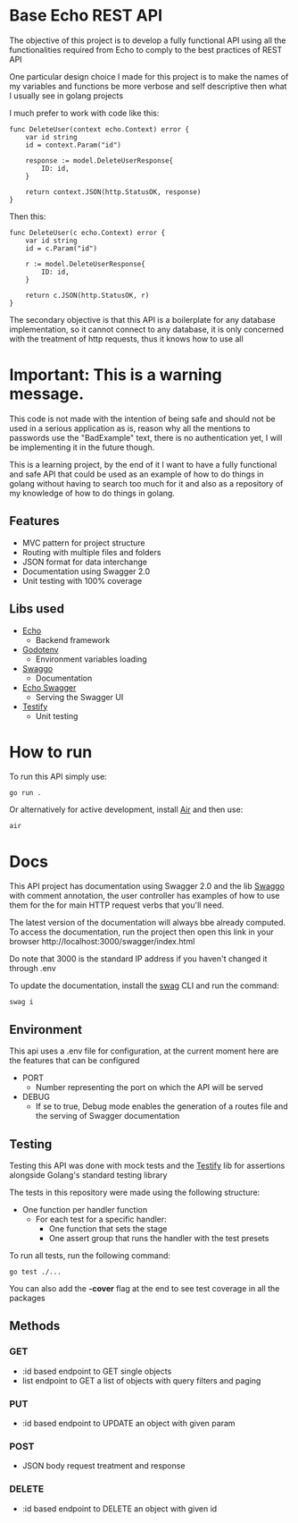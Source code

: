 # Base Echo REST API

The objective of this project is to develop a fully functional API using all the functionalities required from Echo to comply to the best practices of REST API

One particular design choice I made for this project is to make the names of my variables and functions be more verbose and self descriptive then what I usually see in golang projects 

I much prefer to work with code like this: 
```
func DeleteUser(context echo.Context) error {
	var id string
	id = context.Param("id")

	response := model.DeleteUserResponse{
		ID: id,
	}

	return context.JSON(http.StatusOK, response)
}
```
Then this:
```
func DeleteUser(c echo.Context) error {
	var id string
	id = c.Param("id")

	r := model.DeleteUserResponse{
		ID: id,
	}

	return c.JSON(http.StatusOK, r)
}
```

The secondary objective is that this API is a boilerplate for any database implementation, so it cannot connect to any database, it is only concerned with the treatment of http requests, thus it knows how to use all 

# **Important:** This is a warning message.

This code is not made with the intention of being safe and should not be used in a serious application as is, reason why all the mentions to passwords use the "BadExample" text, there is no authentication yet, I will be implementing it in the future though.

This is a learning project, by the end of it I want to have a fully functional and safe API that could be used as an example of how to do things in golang without having to search too much for it and also as a repository of my knowledge of how to do things in golang.

## Features

- MVC pattern for project structure
- Routing with multiple files and folders
- JSON format for data interchange
- Documentation using Swagger 2.0
- Unit testing with 100% coverage

## Libs used

- [Echo](https://github.com/labstack/echo)  
    - Backend framework
- [Godotenv](https://github.com/joho/godotenv)
    - Environment variables loading
- [Swaggo](https://github.com/swaggo/swag)
    - Documentation
- [Echo Swagger](https://github.com/swaggo/echo-swagger)
    - Serving the Swagger UI
- [Testify](https://github.com/stretchr/testify)
    - Unit testing 
    
# How to run

To run this API simply use:

```
go run .
```

Or alternatively for active development, install [Air](https://github.com/cosmtrek/air) and then use:

```
air
```

# Docs

This API project has documentation using Swagger 2.0 and the lib [Swaggo](https://github.com/swaggo/swag) with comment annotation, the user controller has examples of how to use them for the for main HTTP request verbs that you'll need. 

The latest version of the documentation will always bbe already computed. To access the documentation, run the project then open this link in your browser http://localhost:3000/swagger/index.html 

Do note that 3000 is the standard IP address if you haven't changed it through .env

To update the documentation, install the [swag](https://github.com/swaggo/swag) CLI and run the command: 
```
swag i
```

## Environment

This api uses a .env file for configuration, at the current moment here are the features that can be configured

- PORT
    - Number representing the port on which the API will be served
- DEBUG
    - If se to true, Debug mode enables the generation of a routes file and the serving of Swagger documentation

## Testing

Testing this API was done with mock tests and the [Testify](https://github.com/stretchr/testify) lib for assertions alongside Golang's standard testing library

The tests in this repository were made using the following structure:

- One function per handler function
    - For each test for a specific handler:
        - One function that sets the stage
        - One assert group that runs the handler with the test presets

To run all tests, run the following command: 
```
go test ./... 
```

You can also add the **-cover** flag at the end to see test coverage in all the packages

## Methods

### GET

- :id based endpoint to GET single objects
- list endpoint to GET a list of objects with query filters and paging

### PUT

- :id based endpoint to UPDATE an object with given param

### POST

- JSON body request treatment and response

### DELETE

- :id based endpoint to DELETE an object with given id